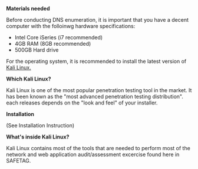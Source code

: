 **Materials needed**

Before conducting DNS enumeration, it is important that you have a decent computer with the folloinwg hardware specifications:
- Intel Core iSeries (i7 recommended)
- 4GB RAM (8GB recommended)
- 500GB Hard drive

For the operating system, it is recommended to install the latest version of [Kali Linux.](https://www.kali.org/downloads/)

**Which Kali Linux?**

Kali Linux is one of the most popular penetration testing tool in the market. It has been known as the "most advanced penetration testing distribution". each releases depends on the "look and feel" of your installer. 

**Installation**

(See Installation Instruction)

**What's inside Kali Linux?**

Kali Linux contains most of the tools that are needed to perform most of the network and web application audit/assessment excercise found here in SAFETAG. 

